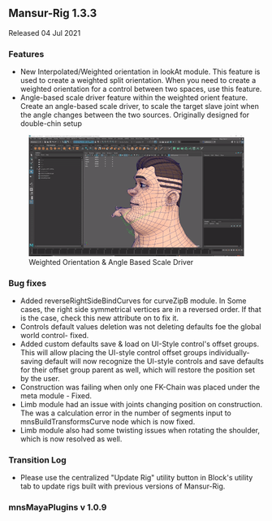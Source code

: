 ## Mansur-Rig 1.3.3
Released 04 Jul 2021

### Features
- New Interpolated/Weighted orientation in lookAt module. This feature is used to create a weighted split orientation. When you need to create a weighted orientation for a control between two spaces, use this feature.
- Angle-based scale driver feature within the weighted orient feature. Create an angle-based scale driver, to scale the target slave joint when the angle changes between the two sources. Originally designed for double-chin setup
<figure>
  <img src="../../images/releaseNotes/133_weightedOrientation.gif"/>
  <figcaption>Weighted Orientation & Angle Based Scale Driver</figcaption>
</figure>

### Bug fixes
- Added reverseRightSideBindCurves for curveZipB module. In Some cases, the right side symmetrical vertices are in a reversed order. If that is the case, check this new attribute on to fix it.
- Controls default values deletion was not deleting defaults foe the global world control- fixed.
- Added custom defaults save & load on UI-Style control's offset groups. This will allow placing the UI-style control offset groups individually- saving default will now recognize the UI-style controls and save defaults for their offset group parent as well, which will restore the position set by the user.
- Construction was failing when only one FK-Chain was placed under the meta module - Fixed.
- Limb module had an issue with joints changing position on construction. The was a calculation error in the number of segments input to mnsBuildTransformsCurve node which is now fixed.
- Limb module also had some twisting issues when rotating the shoulder, which is now resolved as well.

### Transition Log
- Please use the centralized "Update Rig" utility button in Block's utility tab to update rigs built with previous versions of Mansur-Rig. 

### mnsMayaPlugins v 1.0.9